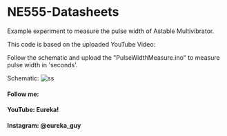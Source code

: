 # NE555-Datasheets
Example experiment to measure the pulse width of Astable Multivibrator.

This code is based on the uploaded YouTube Video:

Follow the schematic and upload the "PulseWidthMeasure.ino" to measure pulse width in 'seconds'.

Schematic:
![ss](https://user-images.githubusercontent.com/58957241/87538673-372af400-c6ba-11ea-9484-5135f4cb0987.JPG)


#### Follow me:
#### YouTube: Eureka!
#### Instagram: @eureka_guy
